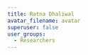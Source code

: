 ```yaml
---
title: Ratna Dhaliwal
avatar_filename: avatar
superuser: false
user_groups:
  - Researchers
---
```

